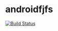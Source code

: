 # androidfjfs
[![Build Status](https://travis-ci.org/AwesDea/androidfjfs.svg?branch=master)](https://travis-ci.org/AwesDea/androidfjfs)
